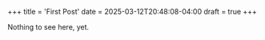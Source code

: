 +++
title = 'First Post'
date = 2025-03-12T20:48:08-04:00
draft = true
+++

Nothing to see here, yet.
